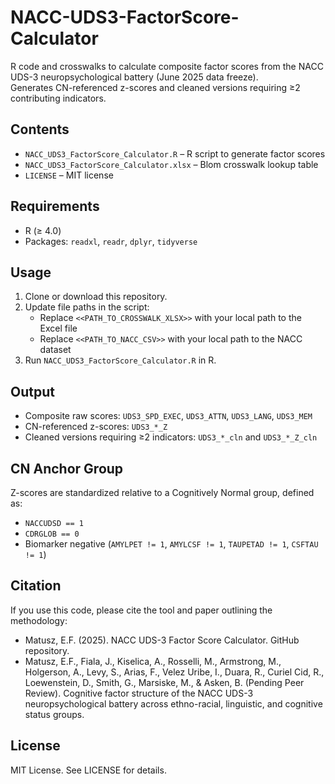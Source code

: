 # NACC-UDS3-FactorScore-Calculator

R code and crosswalks to calculate composite factor scores from the NACC UDS-3 neuropsychological battery (June 2025 data freeze).  
Generates CN-referenced z-scores and cleaned versions requiring ≥2 contributing indicators.

## Contents
- `NACC_UDS3_FactorScore_Calculator.R` – R script to generate factor scores  
- `NACC_UDS3_FactorScore_Calculator.xlsx` – Blom crosswalk lookup table  
- `LICENSE` – MIT license  

## Requirements
- R (≥ 4.0)
- Packages: `readxl`, `readr`, `dplyr`, `tidyverse`

## Usage
1. Clone or download this repository.  
2. Update file paths in the script:
   - Replace `<<PATH_TO_CROSSWALK_XLSX>>` with your local path to the Excel file  
   - Replace `<<PATH_TO_NACC_CSV>>` with your local path to the NACC dataset  
3. Run `NACC_UDS3_FactorScore_Calculator.R` in R.  

## Output
- Composite raw scores: `UDS3_SPD_EXEC`, `UDS3_ATTN`, `UDS3_LANG`, `UDS3_MEM`  
- CN-referenced z-scores: `UDS3_*_Z`  
- Cleaned versions requiring ≥2 indicators: `UDS3_*_cln` and `UDS3_*_Z_cln`  

## CN Anchor Group
Z-scores are standardized relative to a Cognitively Normal group, defined as:  
- `NACCUDSD == 1`  
- `CDRGLOB == 0`  
- Biomarker negative (`AMYLPET != 1`, `AMYLCSF != 1`, `TAUPETAD != 1`, `CSFTAU != 1`)  

## Citation
If you use this code, please cite the tool and paper outlining the methodology:  
- Matusz, E.F. (2025). NACC UDS-3 Factor Score Calculator. GitHub repository.
- Matusz, E.F., Fiala, J., Kiselica, A., Rosselli, M., Armstrong, M., Holgerson, A., Levy, S., Arias, F., Velez Uribe, I., Duara, R., Curiel Cid, R., Loewenstein, D., Smith, G., Marsiske, M., & Asken, B. (Pending Peer Review). Cognitive factor structure of the NACC UDS-3 neuropsychological battery across ethno-racial, linguistic, and cognitive status groups. 

## License
MIT License. See LICENSE for details.
